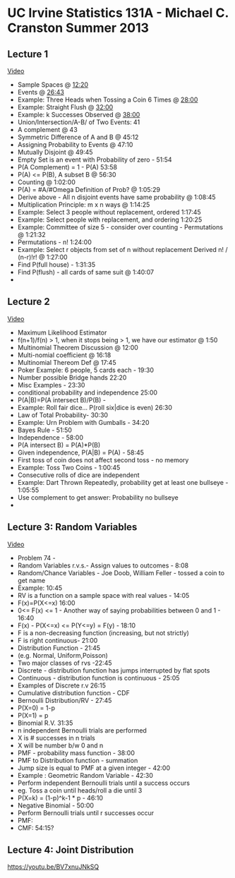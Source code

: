 # UC Irvine Statistics 131A - Michael C. Cranston Summer 2013

## Lecture 1
[Video](https://youtu.be/GyN4FotAEt8)
- Sample Spaces @ [12:20](https://youtu.be/GyN4FotAEt8?t=12m20s)
- Events @ [26:43](https://youtu.be/GyN4FotAEt8?t=26m43s)
 - Example: Three Heads when Tossing a Coin 6 Times @  [28:00](https://youtu.be/GyN4FotAEt8?t=28m00s)
- Example: Straight Flush @ [32:00](https://youtu.be/GyN4FotAEt8?t=32m00s)
- Example: k Successes Observed @ [38:00](https://youtu.be/GyN4FotAEt8?t=38m00s)
- Union/Intersection/A-B/ of Two Events: 41
- A complement @ 43
- Symmetric Difference of A and B @ 45:12
- Assigning Probability to Events @ 47:10
- Mutually Disjoint @ 49:45
- Empty Set is an event with Probability of zero - 51:54
- P(A Complement) = 1 - P(A) 53:58
- P(A) <= P(B), A subset B @ 56:30
 - Counting @  1:02:00
- P(A) = #A/#Omega Definition of Prob? @ 1:05:29 
- Derive above - All n disjoint events have same probability @ 1:08:45
- Multiplication Principle: m x n ways @ 1:14:25
- Example: Select 3 people without replacement, ordered 1:17:45
- Example: Select people with replacement, and ordering 1:20:25 
- Example: Committee of size 5 - consider over counting - Permutations @ 1:21:32
- Permutations - n! 1:24:00
- Example: Select r objects from set of n without replacement Derived n! / (n-r)!r! @ 1:27:00
- Find P(full house) - 1:31:35
- Find P(flush) - all cards of same suit @ 1:40:07
- 

## Lecture 2
[Video](https://youtu.be/zboOPK98aGk)
- Maximum Likelihood Estimator
- f(n+1)/f(n) > 1, when it stops being > 1, we have our estimator @ 1:50
- Multinomial Theorem Discussion @ 12:00
- Multi-nomial coefficient @ 16:18
- Multinomial Thereom Def @ 17:45
- Poker Example: 6 people, 5 cards each - 19:30
- Number possible Bridge hands 22:20 
- Misc Examples - 23:30
- conditional probability and independence 25:00
- P(A|B)=P(A intersect B)/P(B) - 
- Example: Roll fair dice... P(roll six|dice is even) 26:30
- Law of Total Probability- 30:30 
- Example: Urn Problem with Gumballs - 34:20
- Bayes Rule - 51:50
- Independence - 58:00
- P(A intersect B) = P(A)*P(B)
- Given independence, P(A|B) = P(A) - 58:45
- First toss of coin does not affect second toss - no memory 
- Example: Toss Two Coins - 1:00:45
- Consecutive rolls of dice are independent
- Example: Dart Thrown Repeatedly, probability get at least one bullseye - 1:05:55
- Use complement to get answer: Probability no bullseye 
- 
## Lecture 3: Random Variables 
[Video](https://youtu.be/Pj5n3FLE0wM)
- Problem 74 - 
- Random Variables r.v.s.- Assign values to outcomes - 8:08
- Random/Chance Variables - Joe Doob, William Feller - tossed a coin to get name
- Example: 10:45
- RV is a function on a sample space with real values - 14:05
- F(x)=P(X<=x) 16:00
- 0<= F(x) <= 1 - Another way of saying probabilities between 0 and 1 - 16:40
- F(x) - P(X<=x) <= P(Y<=y) = F(y) - 18:10
- F is a non-decreasing function (increasing, but not strictly)
- F is right continuous- 21:00
- Distribution Function - 21:45
- (e.g. Normal, Uniform,Poisson)
- Two major classes of rvs -22:45
- Discrete - distribution function has jumps interrupted by flat spots
- Continuous - distribution function is continuous - 25:05
- Examples of Discrete r.v 26:15
- Cumulative distribution function - CDF
- Bernoulli Distribution/RV - 27:45
- P(X=0) = 1-p
- P(X=1) = p
- Binomial R.V. 31:35
- n independent Bernoulli trials are performed 
- X is # successes in n trials
- X will be number b/w 0 and n
- PMF - probability mass function - 38:00
- PMF to Distribution function - summation 
- Jump size is equal to PMF at a given integer - 42:00
- Example : Geometric Random Variable - 42:30
- Perform independent Bernoulli trials until a success occurs
- eg. Toss a coin until heads/roll a die until 3
- P(X=k) = (1-p)^k-1 * p - 46:10
- Negative Binomial - 50:00
- Perform Bernoulli trials until r successes occur 
- PMF: 
- CMF: 54:15?

## Lecture 4: Joint Distribution

https://youtu.be/BV7xnuJNkSQ


